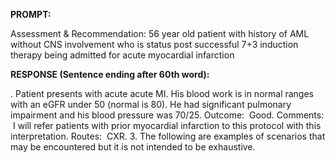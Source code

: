 **PROMPT:**

Assessment & Recommendation:  56 year old patient with history of AML without CNS involvement who is status post successful 7+3 induction therapy being admitted for acute myocardial infarction

**RESPONSE (Sentence ending after 60th word):**

. Patient presents with acute acute MI. His blood work is in normal ranges with an eGFR under 50 (normal is 80). He had significant pulmonary impairment and his blood pressure was 70/25. Outcome:  Good. Comments:  I will refer patients with prior myocardial infarction to this protocol with this interpretation. Routes:  CXR. 3. The following are examples of scenarios that may be encountered but it is not intended to be exhaustive. 